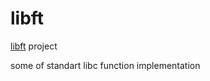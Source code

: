 # libft

[libft](https://github.com/pkolomiy/libft/blob/master/libft.en.pdf) project

some of standart libc function implementation
